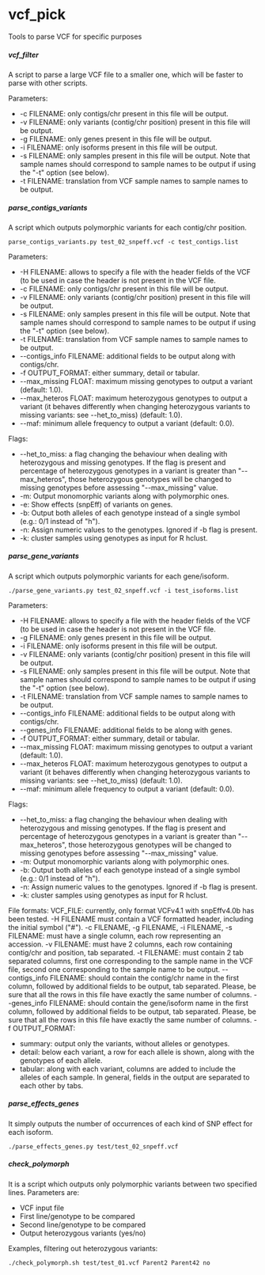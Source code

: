 vcf_pick
========

Tools to parse VCF for specific purposes

##### vcf_filter

A script to parse a large VCF file to a smaller one, which will be faster to parse with other scripts.

Parameters:
- -c FILENAME: only contigs/chr present in this file will be output.
- -v FILENAME: only variants (contig/chr position) present in this file will be output.
- -g FILENAME: only genes present in this file will be output.
- -i FILENAME: only isoforms present in this file will be output.
- -s FILENAME: only samples present in this file will be output. Note that sample names should correspond to sample names to be output if using the "-t" option (see below).
- -t FILENAME: translation from VCF sample names to sample names to be output.

##### parse_contigs_variants

A script which outputs polymorphic variants for each contig/chr position.

`parse_contigs_variants.py test_02_snpeff.vcf -c test_contigs.list`

Parameters:
- -H FILENAME: allows to specify a file with the header fields of the VCF (to be used in case the header is not present in the VCF file.
- -c FILENAME: only contigs/chr present in this file will be output.
- -v FILENAME: only variants (contig/chr position) present in this file will be output.
- -s FILENAME: only samples present in this file will be output. Note that sample names should correspond to sample names to be output if using the "-t" option (see below).
- -t FILENAME: translation from VCF sample names to sample names to be output.
- --contigs_info FILENAME: additional fields to be output along with contigs/chr.
- -f OUTPUT_FORMAT: either summary, detail or tabular.
- --max_missing FLOAT: maximum missing genotypes to output a variant (default: 1.0).
- --max_heteros FLOAT: maximum heterozygous genotypes to output a variant (it behaves differently when changing heterozygous variants to missing variants: see --het_to_miss) (default: 1.0).
- --maf: minimum allele frequency to output a variant (default: 0.0).

Flags:
- --het_to_miss: a flag changing the behaviour when dealing with heterozygous and missing genotypes. If the flag is present and percentage of heterozygous genotypes in a variant is greater than "--max_heteros", those heterozygous genotypes will be changed to missing genotypes before assessing "--max_missing" value.
- -m: Output monomorphic variants along with polymorphic ones.
- -e: Show effects (snpEff) of variants on genes.
- -b: Output both alleles of each genotype instead of a single symbol (e.g.: 0/1 instead of "h").
- -n: Assign numeric values to the genotypes. Ignored if -b flag is present.
- -k: cluster samples using genotypes as input for R hclust.

##### parse_gene_variants

A script which outputs polymorphic variants for each gene/isoform.

`./parse_gene_variants.py test_02_snpeff.vcf -i test_isoforms.list`

Parameters:
- -H FILENAME: allows to specify a file with the header fields of the VCF (to be used in case the header is not present in the VCF file.
- -g FILENAME: only genes present in this file will be output.
- -i FILENAME: only isoforms present in this file will be output.
- -v FILENAME: only variants (contig/chr position) present in this file will be output.
- -s FILENAME: only samples present in this file will be output. Note that sample names should correspond to sample names to be output if using the "-t" option (see below).
- -t FILENAME: translation from VCF sample names to sample names to be output.
- --contigs_info FILENAME: additional fields to be output along with contigs/chr.
- --genes_info FILENAME: additional fields to be along with genes.
- -f OUTPUT_FORMAT: either summary, detail or tabular.
- --max_missing FLOAT: maximum missing genotypes to output a variant (default: 1.0).
- --max_heteros FLOAT: maximum heterozygous genotypes to output a variant (it behaves differently when changing heterozygous variants to missing variants: see --het_to_miss) (default: 1.0).
- --maf: minimum allele frequency to output a variant (default: 0.0).

Flags:
- --het_to_miss: a flag changing the behaviour when dealing with heterozygous and missing genotypes. If the flag is present and percentage of heterozygous genotypes in a variant is greater than "--max_heteros", those heterozygous genotypes will be changed to missing genotypes before assessing "--max_missing" value.
- -m: Output monomorphic variants along with polymorphic ones.
- -b: Output both alleles of each genotype instead of a single symbol (e.g.: 0/1 instead of "h").
- -n: Assign numeric values to the genotypes. Ignored if -b flag is present.
- -k: cluster samples using genotypes as input for R hclust.

File formats:
VCF_FILE: currently, only format VCFv4.1 with snpEffv4.0b has been tested.
-H FILENAME must contain a VCF formatted header, including the initial symbol ("#").
-c FILENAME, -g FILENAME, -i FILENAME, -s FILENAME: must have a single column, each row representing an accession.
-v FILENAME: must have 2 columns, each row containing contig/chr and position, tab separated.
-t FILENAME: must contain 2 tab separated columns, first one corresponding to the sample name in the VCF file, second one corresponding to the sample name to be output.
--contigs_info FILENAME: should contain the contig/chr name in the first column, followed by additional fields to be output, tab separated. Please, be sure that all the rows in this file have exactly the same number of columns.
--genes_info FILENAME: should contain the gene/isoform name in the first column, followed by additional fields to be output, tab separated. Please, be sure that all the rows in this file have exactly the same number of columns.
-f OUTPUT_FORMAT:
  - summary: output only the variants, without alleles or genotypes.
  - detail: below each variant, a row for each allele is shown, along with the genotypes of each allele.
  - tabular: along with each variant, columns are added to include the alleles of each sample.
In general, fields in the output are separated to each other by tabs.

##### parse_effects_genes

It simply outputs the number of occurrences of each kind of SNP effect for each isoform.

`./parse_effects_genes.py test/test_02_snpeff.vcf`

##### check_polymorph

It is a script which outputs only polymorphic variants between two specified lines.
Parameters are:
- VCF input file
- First line/genotype to be compared
- Second line/genotype to be compared
- Output heterozygous variants (yes/no)

Examples, filtering out heterozygous variants:

`./check_polymorph.sh test/test_01.vcf Parent2 Parent42 no`
